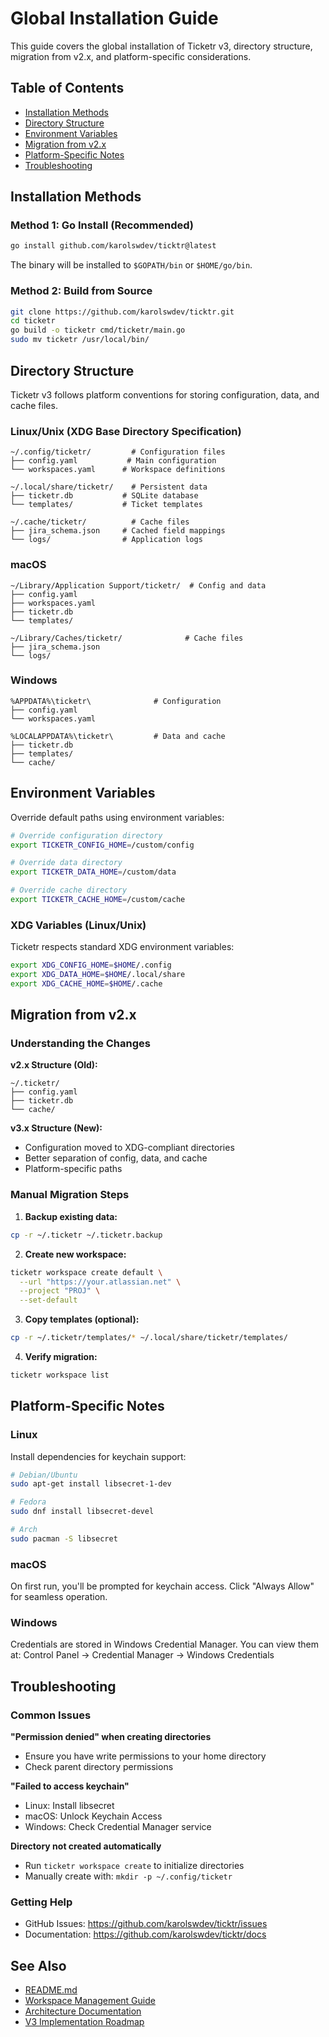 # Global Installation Guide

This guide covers the global installation of Ticketr v3, directory structure, migration from v2.x, and platform-specific considerations.

## Table of Contents
- [Installation Methods](#installation-methods)
- [Directory Structure](#directory-structure)
- [Environment Variables](#environment-variables)
- [Migration from v2.x](#migration-from-v2x)
- [Platform-Specific Notes](#platform-specific-notes)
- [Troubleshooting](#troubleshooting)

## Installation Methods

### Method 1: Go Install (Recommended)

```bash
go install github.com/karolswdev/ticktr@latest
```

The binary will be installed to `$GOPATH/bin` or `$HOME/go/bin`.

### Method 2: Build from Source

```bash
git clone https://github.com/karolswdev/ticktr.git
cd ticketr
go build -o ticketr cmd/ticketr/main.go
sudo mv ticketr /usr/local/bin/
```

## Directory Structure

Ticketr v3 follows platform conventions for storing configuration, data, and cache files.

### Linux/Unix (XDG Base Directory Specification)

```
~/.config/ticketr/         # Configuration files
├── config.yaml           # Main configuration
└── workspaces.yaml      # Workspace definitions

~/.local/share/ticketr/    # Persistent data
├── ticketr.db           # SQLite database
└── templates/           # Ticket templates

~/.cache/ticketr/          # Cache files
├── jira_schema.json     # Cached field mappings
└── logs/                # Application logs
```

### macOS

```
~/Library/Application Support/ticketr/  # Config and data
├── config.yaml
├── workspaces.yaml
├── ticketr.db
└── templates/

~/Library/Caches/ticketr/              # Cache files
├── jira_schema.json
└── logs/
```

### Windows

```
%APPDATA%\ticketr\              # Configuration
├── config.yaml
└── workspaces.yaml

%LOCALAPPDATA%\ticketr\         # Data and cache
├── ticketr.db
├── templates/
└── cache/
```

## Environment Variables

Override default paths using environment variables:

```bash
# Override configuration directory
export TICKETR_CONFIG_HOME=/custom/config

# Override data directory
export TICKETR_DATA_HOME=/custom/data

# Override cache directory
export TICKETR_CACHE_HOME=/custom/cache
```

### XDG Variables (Linux/Unix)

Ticketr respects standard XDG environment variables:

```bash
export XDG_CONFIG_HOME=$HOME/.config
export XDG_DATA_HOME=$HOME/.local/share
export XDG_CACHE_HOME=$HOME/.cache
```

## Migration from v2.x

### Understanding the Changes

**v2.x Structure (Old):**
```
~/.ticketr/
├── config.yaml
├── ticketr.db
└── cache/
```

**v3.x Structure (New):**
- Configuration moved to XDG-compliant directories
- Better separation of config, data, and cache
- Platform-specific paths

### Manual Migration Steps

1. **Backup existing data:**
```bash
cp -r ~/.ticketr ~/.ticketr.backup
```

2. **Create new workspace:**
```bash
ticketr workspace create default \
  --url "https://your.atlassian.net" \
  --project "PROJ" \
  --set-default
```

3. **Copy templates (optional):**
```bash
cp -r ~/.ticketr/templates/* ~/.local/share/ticketr/templates/
```

4. **Verify migration:**
```bash
ticketr workspace list
```

## Platform-Specific Notes

### Linux

Install dependencies for keychain support:
```bash
# Debian/Ubuntu
sudo apt-get install libsecret-1-dev

# Fedora
sudo dnf install libsecret-devel

# Arch
sudo pacman -S libsecret
```

### macOS

On first run, you'll be prompted for keychain access. Click "Always Allow" for seamless operation.

### Windows

Credentials are stored in Windows Credential Manager. You can view them at:
Control Panel → Credential Manager → Windows Credentials

## Troubleshooting

### Common Issues

**"Permission denied" when creating directories**
- Ensure you have write permissions to your home directory
- Check parent directory permissions

**"Failed to access keychain"**
- Linux: Install libsecret
- macOS: Unlock Keychain Access
- Windows: Check Credential Manager service

**Directory not created automatically**
- Run `ticketr workspace create` to initialize directories
- Manually create with: `mkdir -p ~/.config/ticketr`

### Getting Help

- GitHub Issues: https://github.com/karolswdev/ticktr/issues
- Documentation: https://github.com/karolswdev/ticktr/docs

## See Also

- [README.md](../README.md)
- [Workspace Management Guide](workspace-management-guide.md)
- [Architecture Documentation](ARCHITECTURE.md)
- [V3 Implementation Roadmap](v3-implementation-roadmap.md)